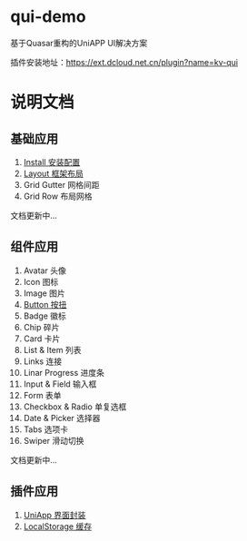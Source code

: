 # qui-demo
基于Quasar重构的UniAPP UI解决方案

插件安装地址：https://ext.dcloud.net.cn/plugin?name=kv-qui

# 说明文档

## 基础应用

1. [Install 安装配置](./.documents/1.安装配置.md)
2. [Layout 框架布局](./.documents/2.框架布局.md)
3. Grid Gutter 网格间距
4. Grid Row 布局网格

文档更新中...

## 组件应用

1. Avatar 头像
2. Icon 图标
3. Image 图片
4. [Button 按扭](./.documents/compontnes/Button.md)
5. Badge 徽标
6. Chip 碎片
7. Card 卡片
8. List & Item 列表
9. Links 连接
10. Linar Progress 进度条
11. Input & Field 输入框
12. Form 表单
13. Checkbox & Radio 单复选框
14. Date & Picker 选择器
15. Tabs 选项卡
16. Swiper 滑动切换

文档更新中...

## 插件应用

1. [UniApp 界面封装](./.documents/plugs/UniApp.md)
2. [LocalStorage 缓存](./.documents/plugs/LocalStorage.md)



